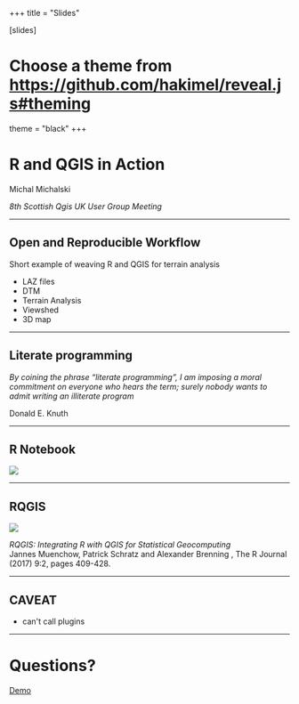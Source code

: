 +++
title = "Slides"

[slides]
# Choose a theme from https://github.com/hakimel/reveal.js#theming
theme = "black"
+++

# R and QGIS in Action

Michal Michalski  

_8th Scottish Qgis UK User Group Meeting_

---

## Open and Reproducible Workflow

Short example of weaving R and QGIS for terrain analysis 

- LAZ files 
- DTM 
- Terrain Analysis 
- Viewshed 
- 3D map 

---

## Literate programming

_By coining the phrase “literate programming”, I am imposing a moral commitment on everyone who hears the term; surely nobody wants to admit writing an illiterate program_

Donald E. Knuth

---

## R Notebook

![](/img/rstudio.png)

---

## RQGIS

![](/img/rqgis.png)

*RQGIS: Integrating R with QGIS for Statistical Geocomputing*  
Jannes Muenchow, Patrick Schratz and Alexander Brenning , The R Journal (2017) 9:2, pages 409-428.

---

## CAVEAT

- can't call plugins  

---

# Questions?

[Demo](http://originsofdoha.org/demo/lidar.nb.html) 
